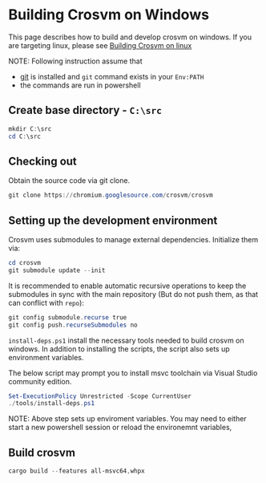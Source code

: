 # Building Crosvm on Windows

This page describes how to build and develop crosvm on windows. If you are targeting linux, please
see [Building Crosvm on linux](./linux.md)

NOTE: Following instruction assume that

- [git](https://git-scm.com/download/win) is installed and `git` command exists in your `Env:PATH`
- the commands are run in powershell

## Create base directory - `C:\src`

```ps1
mkdir C:\src
cd C:\src
```

## Checking out

Obtain the source code via git clone.

```ps1
git clone https://chromium.googlesource.com/crosvm/crosvm
```

## Setting up the development environment

Crosvm uses submodules to manage external dependencies. Initialize them via:

```ps1
cd crosvm
git submodule update --init
```

It is recommended to enable automatic recursive operations to keep the submodules in sync with the
main repository (But do not push them, as that can conflict with `repo`):

```ps1
git config submodule.recurse true
git config push.recurseSubmodules no
```

`install-deps.ps1` install the necessary tools needed to build crosvm on windows. In addition to
installing the scripts, the script also sets up environment variables.

The below script may prompt you to install msvc toolchain via Visual Studio community edition.

```ps1
Set-ExecutionPolicy Unrestricted -Scope CurrentUser
./tools/install-deps.ps1
```

NOTE: Above step sets up enviroment variables. You may need to either start a new powershell session
or reload the environemnt variables,

## Build crosvm

```ps1
cargo build --features all-msvc64,whpx
```
